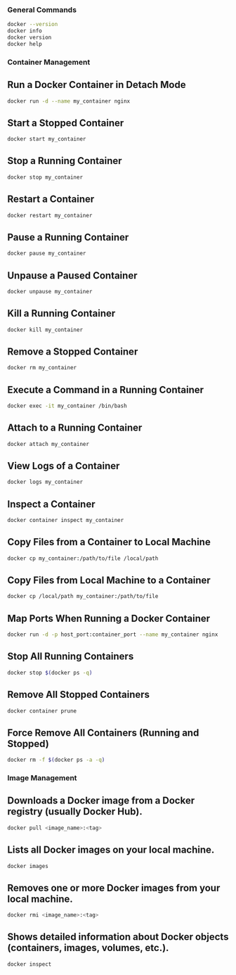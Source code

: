 ### General Commands

```sh
docker --version
docker info
docker version
docker help
```

### Container Management

## Run a Docker Container in Detach Mode
```sh
docker run -d --name my_container nginx
```
## Start a Stopped Container
```sh
docker start my_container
```
## Stop a Running Container
```sh
docker stop my_container
```
## Restart a Container
```sh
docker restart my_container
```
## Pause a Running Container
```sh
docker pause my_container
```
## Unpause a Paused Container
```sh
docker unpause my_container
```
## Kill a Running Container
```sh
docker kill my_container
```
## Remove a Stopped Container
```sh
docker rm my_container
```
## Execute a Command in a Running Container
```sh
docker exec -it my_container /bin/bash
```
## Attach to a Running Container
```sh
docker attach my_container
```
## View Logs of a Container
```sh
docker logs my_container
```
## Inspect a Container
```sh
docker container inspect my_container
```
## Copy Files from a Container to Local Machine
```sh
docker cp my_container:/path/to/file /local/path
```
## Copy Files from Local Machine to a Container
```sh
docker cp /local/path my_container:/path/to/file
```
## Map Ports When Running a Docker Container
```sh
docker run -d -p host_port:container_port --name my_container nginx
```
## Stop All Running Containers
```sh
docker stop $(docker ps -q)
```
## Remove All Stopped Containers
```sh
docker container prune
```
## Force Remove All Containers (Running and Stopped)
```sh
docker rm -f $(docker ps -a -q)
```

### Image Management

## Downloads a Docker image from a Docker registry (usually Docker Hub).
```sh
docker pull <image_name>:<tag>
```
## Lists all Docker images on your local machine.
```sh
docker images
```
## Removes one or more Docker images from your local machine.
```sh
docker rmi <image_name>:<tag>
```
## Shows detailed information about Docker objects (containers, images, volumes, etc.).
```sh
docker inspect
```